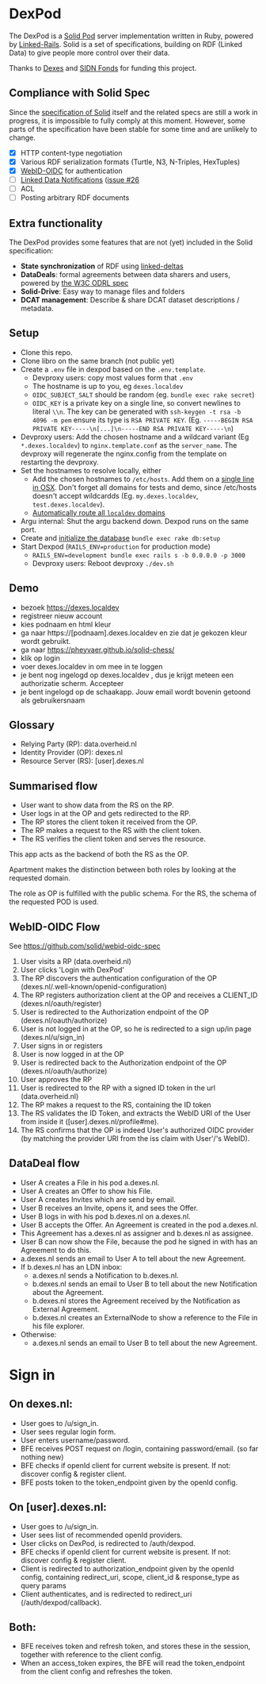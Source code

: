 # DexPod

The DexPod is a [Solid Pod](https://solidproject.org/) server implementation written in Ruby, powered by [Linked-Rails](https://github.com/ontola/linked_rails).
Solid is a set of specifications, building on RDF (Linked Data) to give people more control over their data.

Thanks to [Dexes](https://dexes.nl) and [SIDN Fonds](https://www.sidnfonds.nl/projecten/solid-starter) for funding this project.

## Compliance with Solid Spec

Since the [specification of Solid](https://solid.github.io/specification/) itself and the related specs are still a work in progress, it is impossible to fully comply at this moment.
However, some parts of the specification have been stable for some time and are unlikely to change.

- [x] HTTP content-type negotiation
- [x] Various RDF serialization formats (Turtle, N3, N-Triples, HexTuples)
- [x] [WebID-OIDC](https://solid.github.io/specification/webid-oidc/) for authentication
- [ ] [Linked Data Notifications](https://www.w3.org/TR/ldn/) ([issue #26](https://gitlab.com/ontola/dexpod/-/issues/26)
- [ ] ACL
- [ ] Posting arbitrary RDF documents

## Extra functionality

The DexPod provides some features that are not (yet) included in the Solid specification:

- **State synchronization** of RDF using [linked-deltas](https://github.com/ontola/linked-delta)
- **DataDeals**: formal agreements between data sharers and users, powered by [the W3C ODRL spec](https://www.w3.org/TR/odrl-model/)
- **Solid-Drive**: Easy way to manage files and folders
- **DCAT management**: Describe & share DCAT dataset descriptions / metadata.

## Setup

- Clone this repo.
- Clone libro on the same branch (not public yet)
- Create a `.env` file in dexpod based on the `.env.template`.
  - Devproxy users: copy most values form that `.env`
  - The hostname is up to you, eg `dexes.localdev`
  - `OIDC_SUBJECT_SALT` should be random (eg. `bundle exec rake secret`)
  - `OIDC_KEY` is a private key on a single line, so convert newlines to literal `\\n`. The key can be generated with `ssh-keygen -t rsa -b 4096 -m pem` ensure its type is `RSA PRIVATE KEY`. (Eg. `-----BEGIN RSA PRIVATE KEY-----\n[...]\n-----END RSA PRIVATE KEY-----\n`)
- Devproxy users: Add the chosen hostname and a wildcard variant (Eg `*.dexes.localdev`) to `nginx.template.conf` as the `server_name`. The devproxy will regenerate the nginx.config from the template on restarting the devproxy.
- Set the hostnames to resolve locally, either
  - Add the chosen hostnames to `/etc/hosts`. Add them on a [single line in OSX](https://stackoverflow.com/questions/10064581/how-can-i-eliminate-slow-resolving-loading-of-localhost-virtualhost-a-2-3-secon). Don't forget all domains for tests and demo, since /etc/hosts doesn't accept wildcardds (Eg. `my.dexes.localdev`, `test.dexes.localdev`).
  - [Automatically route all `localdev` domains](https://qiita.com/bmj0114/items/9c24d863bcab1a634503)
- Argu internal: Shut the argu backend down. Dexpod runs on the same port.
- Create and [initialize the database](https://guides.rubyonrails.org/active_record_migrations.html) `bundle exec rake db:setup`
- Start Dexpod (`RAILS_ENV=production` for production mode)
  - `RAILS_ENV=development bundle exec rails s -b 0.0.0.0 -p 3000`
  - Devproxy users: Reboot devproxy `./dev.sh`

## Demo
- bezoek https://dexes.localdev
- registreer nieuw account
- kies podnaam en html kleur
- ga naar https://[podnaam].dexes.localdev en zie dat je gekozen kleur wordt gebruikt.
- ga naar https://pheyvaer.github.io/solid-chess/
- klik op login
- voer dexes.localdev in om mee in te loggen
- je bent nog ingelogd op dexes.localdev , dus je krijgt meteen een authorizatie scherm. Accepteer
- je bent ingelogd op de schaakapp. Jouw email wordt bovenin getoond als gebruikersnaam

## Glossary
* Relying Party (RP): data.overheid.nl
* Identity Provider (OP): dexes.nl
* Resource Server (RS): [user].dexes.nl

## Summarised flow
* User want to show data from the RS on the RP.
* User logs in at the OP and gets redirected to the RP.
* The RP stores the client token it received from the OP.
* The RP makes a request to the RS with the client token.
* The RS verifies the client token and serves the resource.

This app acts as the backend of both the RS as the OP.

Apartment makes the distinction between both roles by looking at the requested domain.

The role as OP is fulfilled with the public schema. For the RS, the schema of the requested POD is used.

## WebID-OIDC Flow
See https://github.com/solid/webid-oidc-spec
1) User visits a RP (data.overheid.nl)
2) User clicks 'Login with DexPod'
3) The RP discovers the authentication configuration of the OP (dexes.nl/.well-known/openid-configuration)
4) The RP registers authorization client at the OP and receives a CLIENT_ID (dexes.nl/oauth/register)
5) User is redirected to the Authorization endpoint of the OP (dexes.nl/oauth/authorize)
6) User is not logged in at the OP, so he is redirected to a sign up/in page (dexes.nl/u/sign_in)
7) User signs in or registers
8) User is now logged in at the OP
9) User is redirected back to the Authorization endpoint of the OP (dexes.nl/oauth/authorize)
10) User approves the RP
11) User is redirected to the RP with a signed ID token in the url (data.overheid.nl)
12) The RP makes a request to the RS, containing the ID token
13) The RS validates the ID Token, and extracts the WebID URI of the User from inside it ([user].dexes.nl/profile#me).
14) The RS confirms that the OP is indeed User's authorized OIDC provider (by matching the provider URI from the iss claim with User'/'s WebID).

## DataDeal flow
* User A creates a File in his pod a.dexes.nl.
* User A creates an Offer to show his File.
* User A creates Invites which are send by email.
* User B receives an Invite, opens it, and sees the Offer.
* User B logs in with his pod b.dexes.nl on a.dexes.nl.
* User B accepts the Offer. An Agreement is created in the pod a.dexes.nl.
* This Agreement has a.dexes.nl as assigner and b.dexes.nl as assignee.
* User B can now show the File, because the pod he signed in with has an Agreement to do this.
* a.dexes.nl sends an email to User A to tell about the new Agreement.
* If b.dexes.nl has an LDN inbox:
    * a.dexes.nl sends a Notification to b.dexes.nl.
    * b.dexes.nl sends an email to User B to tell about the new Notification about the Agreement.
    * b.dexes.nl stores the Agreement received by the Notification as External Agreement.
    * b.dexes.nl creates an ExternalNode to show a reference to the File in his file explorer.
* Otherwise:
    * a.dexes.nl sends an email to User B to tell about the new Agreement.

# Sign in
## On dexes.nl:
* User goes to /u/sign_in.
* User sees regular login form.
* User enters username/password.
* BFE receives POST request on /login, containing password/email. (so far nothing new)
* BFE checks if openId client for current website is present. If not: discover config & register client.
* BFE posts token to the token_endpoint given by the openId config.

## On [user].dexes.nl:
* User goes to /u/sign_in.
* User sees list of recommended openId providers.
* User clicks on DexPod, is redirected to /auth/dexpod.
* BFE checks if openId client for current website is present. If not: discover config & register client.
* Client is redirected to authorization_endpoint given by the openId config, containing redirect_uri, scope, client_id & response_type as query params
* Client authenticates, and is redirected to redirect_uri (/auth/dexpod/callback).

## Both:
* BFE receives token and refresh token, and stores these in the session, together with reference to the client config.
* When an access_token expires, the BFE will read the token_endpoint from the client config and refreshes the token.
